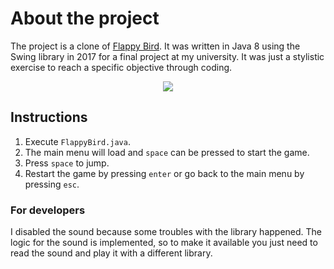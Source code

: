 # About the project
The project is a clone of [Flappy Bird](https://en.wikipedia.org/wiki/Flappy_Bird). It was written in Java 8 using the Swing library in 2017 for a final project at my university. It was just a stylistic exercise to reach a specific objective through coding.


<p align="center">
 <img src="demo.gif">
</p>


## Instructions

 1. Execute `FlappyBird.java`.
 2. The main menu will load and `space` can be pressed to start the game.
 3. Press `space` to jump.
 4. Restart the game by pressing `enter` or go back to the main menu by pressing `esc`.

### For developers
I disabled the sound because some troubles with the library happened. The logic for the sound is implemented, so to make it available you just need to read the sound and play it with a different library.
